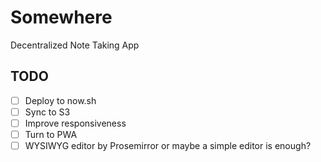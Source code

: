 # Somewhere

Decentralized Note Taking App

## TODO
- [ ] Deploy to now.sh
- [ ] Sync to S3
- [ ] Improve responsiveness
- [ ] Turn to PWA
- [ ] WYSIWYG editor by Prosemirror or maybe a simple editor is enough?
